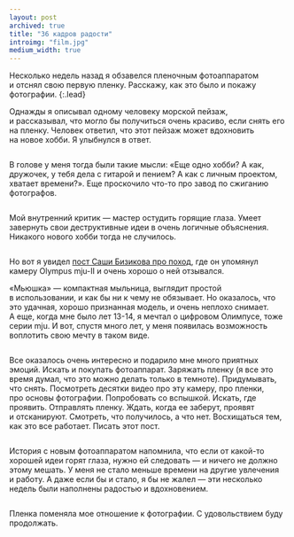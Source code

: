 ```yaml
---
layout: post
archived: true
title: "36 кадров радости"
introimg: "film.jpg"
medium_width: true
---
```


Несколько недель назад я обзавелся пленочным фотоаппаратом и отснял свою первую пленку. Расскажу, как это было и покажу фотографии.
{:.lead}

<!-- more -->

Однажды я описывал одному человеку морской пейзаж, и рассказывал, что могло бы получиться очень красиво, если снять его на пленку. Человек ответил, что этот пейзаж может вдохновить на новое хобби. Я улыбнулся в ответ.

<figure>
  <img src="/i/blog/35mm/07.jpg" alt="">
</figure>

В голове у меня тогда были такие мысли: «Еще одно хобби? А как, дружочек, у тебя дела с гитарой и пением? А как с личным проектом, хватает времени?». Еще проскочило что-то про завод по сжиганию фотографов.

<figure>
  <img src="/i/blog/35mm/01.jpg" alt="">
</figure>

Мой внутренний критик — мастер остудить горящие глаза. Умеет завернуть свои деструктивные идеи в очень логичные объяснения. Никакого нового хобби тогда не случилось.

<figure class="figure--wide">
  <img src="/i/blog/35mm/22.jpg" alt="">
</figure>

Но вот я увидел [пост Саши Бизикова про поход](https://bizikov.ru/posts/big-bashkir-trip/), где он упомянул камеру Olympus mju-II и очень хорошо о ней отзывался.

«Мьюшка» — компактная мыльница, выглядит простой в использовании, и как бы ни к чему не обязывает. Но оказалось, что это удачная, хорошо признанная модель, и очень неплохо снимает. А еще, когда мне было лет 13-14, я мечтал о цифровом Олимпусе, тоже серии mju. И вот, спустя много лет, у меня появилась возможность воплотить свою мечту в таком виде.

<figure>
  <img src="/i/blog/35mm/olympus.jpg" alt="">
</figure>

Все оказалось очень интересно и подарило мне много приятных эмоций. Искать и покупать фотоаппарат. Заряжать пленку (я все это время думал, что это можно делать только в темноте). Придумывать, что снять. Посмотреть десятки видео про эту камеру, про пленки, про основы фотографии. Попробовать со вспышкой. Искать, где проявить. Отправлять пленку. Ждать, когда ее заберут, проявят и отсканируют. Смотреть, что получилось, а что нет. Восхищаться тем, как это все работает. Писать этот пост.

<figure>
  <img src="/i/blog/35mm/32.jpg" alt="">
</figure>

История с новым фотоаппаратом напомнила, что если от какой-то хорошей идеи горят глаза, нужно ей следовать — и ничего не должно этому мешать. У меня не стало меньше времени на другие увлечения и работу. А даже если бы и стало, я бы не жалел — эти несколько недель были наполнены радостью и вдохновением.

<figure>
  <img src="/i/blog/35mm/27.jpg" alt="">
</figure>

Пленка поменяла мое отношение к фотографии. С удовольствием буду продолжать.

<figure class="figure--wide">
  <img src="/i/blog/35mm/23.jpg" alt="">
</figure>

<figure>
  <img src="/i/blog/35mm/29.jpg" alt="">
</figure>

<figure>
  <img src="/i/blog/35mm/05.jpg" alt="">
</figure>

<figure>
  <img src="/i/blog/35mm/09.jpg" alt="">
</figure>

<figure>
  <img src="/i/blog/35mm/10.jpg" alt="">
</figure>

<figure class="figure--wide">
  <img src="/i/blog/35mm/24.jpg" alt="">
</figure>

<figure>
  <img src="/i/blog/35mm/28.jpg" alt="">
</figure>

<figure>
  <img src="/i/blog/35mm/30.jpg" alt="">
</figure>

<figure>
  <img src="/i/blog/35mm/33.jpg" alt="">
</figure>

<figure>
  <img src="/i/blog/35mm/36.jpg" alt="">
</figure>
